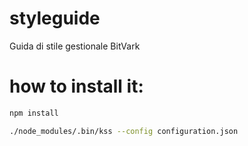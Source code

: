 # styleguide

Guida di stile gestionale BitVark

# how to install it:

```bash
npm install
```

```bash
./node_modules/.bin/kss --config configuration.json
```